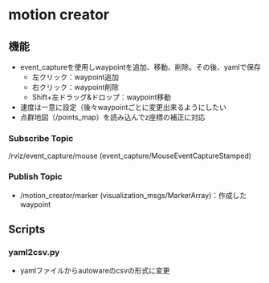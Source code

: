 # motion creator

## 機能
- event_captureを使用しwaypointを追加、移動、削除。その後、yamlで保存
  - 左クリック：waypoint追加
  - 右クリック：waypoint削除
  - Shift+左ドラッグ&ドロップ：waypoint移動
- 速度は一意に設定（後々waypointごとに変更出来るようにしたい
- 点群地図（/points_map）を読み込んでz座標の補正に対応

### Subscribe Topic
/rviz/event_capture/mouse (event_capture/MouseEventCaptureStamped)

### Publish Topic
- /motion_creator/marker (visualization_msgs/MarkerArray)：作成したwaypoint

## Scripts

### yaml2csv.py
- yamlファイルからautowareのcsvの形式に変更
